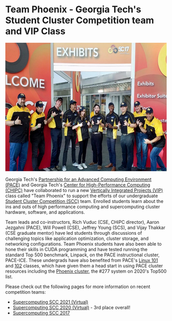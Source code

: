 # Team Phoenix - Georgia Tech's Student Cluster Competition team and VIP Class

<p class="aligncenter">
    <img alt="2017 Team Phoenix" width="600" height="400" src="docs/img/gt_student_cluster_competition_team_2017.jpg">
</p>
  
Georgia Tech's [Partnership for an Advanced Computing Environment (PACE)](https://pace.gatech.edu) and Georgia Tech's [Center for High-Performance Computing (CHIPC)](http://chipc.gatech.edu/) have collaborated to run a new [Vertically Integrated Projects (VIP)](https://vip.gatech.edu/) class called "Team Phoenix" to support the efforts of our undergraduate [Student Cluster Competition (SCC)](https://studentclustercompetition.us/) team. Enrolled students learn about the ins and outs of high performance computing and supercomputing cluster hardware, software, and applications. 

Team leads and co-instructors, Rich Vuduc (CSE, CHiPC director), Aaron Jezgahni (PACE), Will Powell (CSE), Jeffrey Young (SCS), and Vijay Thakkar (CSE graduate mentor) 
have led students through discussions of challenging topics like application optimization, cluster storage, and networking configurations. Team Phoenix students have 
also been able to hone their skills in CUDA programming and have tested running the standard Top 500 benchmark, Linpack, on the PACE instructional cluster, PACE-ICE. 
These undergrads have also benefited from PACE's [Linux 101](https://pace.gatech.edu/linux-101) and [102](https://pace.gatech.edu/linux-102) classes, which have given 
them a head start in using PACE cluster resources including the [Phoenix cluster](http://docs.pace.gatech.edu/phoenix_cluster/gettingstarted_phnx/), the #277 system on 2020's Top500 list.

Please check out the following pages for more information on recent competition teams:
* [Supercomputing SCC 2021 (Virtual)](docs/supercomputing-scc-2021.md)
* [Supercomputing SCC 2020 (Virtual)](docs/supercomputing-scc-2020.md) - 3rd place overall!
* [Supercomputing SCC 2017](docs/supercomputing-scc-2017.md)
